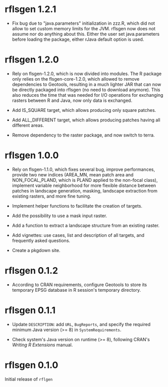 # rflsgen 1.2.1

* Fix bug due to "java.parameters" initialization in zzz.R, which did not allow to set custom memory limits
for the JVM. rflsgen now does not assume nor do anything about this. Either the user set java.parameters before
loading the package, either rJava default option is used.

# rflsgen 1.2.0

* Rely on flsgen-1.2.0, which is now divided into modules. The R package only relies on the flsgen-core-1.2.0, which 
allowed to remove dependencies to Geotools, resulting in a much lighter JAR that can now be directly packaged
into rflsgen (no need to download anymore). This also reduces the time that was needed for I/O operations
for exchanging rasters between R and Java, now only data is exchanged.

* Add IS_SQUARE target, which allows producing only square patches.

* Add ALL_DIFFERENT target, which allows producing patches having all different areas.

* Remove dependency to the raster package, and now switch to terra.

# rflsgen 1.0.0

* Rely on flsgen-1.1.0, which fixes several bug, improve performances, provide two new indices (AREA_MN, mean patch area and NON_FOCAL_PLAND, which is PLAND applied to the non-focal class), implement variable neighborhood for more flexible distance between patches in landscape generation, masking, landscape extraction from existing rasters, and more fine tuning.

* Implement helper functions to facilitate the creation of targets.

* Add the possibility to use a mask input raster.

* Add a function to extract a landscape structure from an existing raster.

* Add vignettes: use cases, list and description of all targets, and frequently asked questions.

* Create a pkgdown site.

# rflsgen 0.1.2

* According to CRAN requirements, configure Geotools to store its temporary EPSG database in R session's temporary directory.

# rflsgen 0.1.1

* Update `DESCRIPTION`: add `URL`, `BugReports`, and specify the required minimum Java version (>= 8) in `SystemRequirements`.

* Check system's Java version on runtime (>= 8), following CRAN's *Writing R Extensions* manual.

# rflsgen 0.1.0

Initial release of `rflgen`
